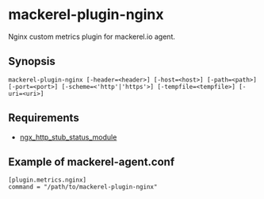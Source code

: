 mackerel-plugin-nginx
=====================

Nginx custom metrics plugin for mackerel.io agent.

## Synopsis

```shell
mackerel-plugin-nginx [-header=<header>] [-host=<host>] [-path=<path>] [-port=<port>] [-scheme=<'http'|'https'>] [-tempfile=<tempfile>] [-uri=<uri>]
```

## Requirements

- [ngx_http_stub_status_module](http://nginx.org/en/docs/http/ngx_http_stub_status_module.html)

## Example of mackerel-agent.conf

```
[plugin.metrics.nginx]
command = "/path/to/mackerel-plugin-nginx"
```
